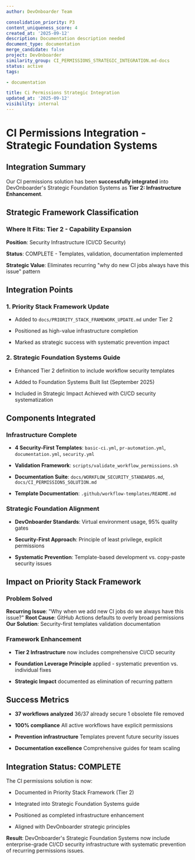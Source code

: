 ```yaml
---
author: DevOnboarder Team

consolidation_priority: P3
content_uniqueness_score: 4
created_at: '2025-09-12'
description: Documentation description needed
document_type: documentation
merge_candidate: false
project: DevOnboarder
similarity_group: CI_PERMISSIONS_STRATEGIC_INTEGRATION.md-docs
status: active
tags:

- documentation

title: Ci Permissions Strategic Integration
updated_at: '2025-09-12'
visibility: internal
---
```


# CI Permissions Integration - Strategic Foundation Systems

## Integration Summary

Our CI permissions solution has been **successfully integrated** into DevOnboarder's Strategic Foundation Systems as **Tier 2: Infrastructure Enhancement**.

## Strategic Framework Classification

### Where It Fits: **Tier 2 - Capability Expansion**

**Position**: Security Infrastructure (CI/CD Security)

**Status**:  COMPLETE - Templates, validation, documentation implemented

**Strategic Value**: Eliminates recurring "why do new CI jobs always have this issue" pattern

## Integration Points

### 1. Priority Stack Framework Update

- Added to `docs/PRIORITY_STACK_FRAMEWORK_UPDATE.md` under Tier 2

- Positioned as high-value infrastructure completion

- Marked as strategic success with systematic prevention impact

### 2. Strategic Foundation Systems Guide

- Enhanced Tier 2 definition to include workflow security templates

- Added to Foundation Systems Built list (September 2025)

- Included in Strategic Impact Achieved with CI/CD security systematization

## Components Integrated

###  Infrastructure Complete

- **4 Security-First Templates**: `basic-ci.yml`, `pr-automation.yml`, `documentation.yml`, `security.yml`

- **Validation Framework**: `scripts/validate_workflow_permissions.sh`

- **Documentation Suite**: `docs/WORKFLOW_SECURITY_STANDARDS.md`, `docs/CI_PERMISSIONS_SOLUTION.md`

- **Template Documentation**: `.github/workflow-templates/README.md`

###  Strategic Foundation Alignment

- **DevOnboarder Standards**: Virtual environment usage, 95% quality gates

- **Security-First Approach**: Principle of least privilege, explicit permissions

- **Systematic Prevention**: Template-based development vs. copy-paste security issues

## Impact on Priority Stack Framework

### Problem Solved

**Recurring Issue**: "Why when we add new CI jobs do we always have this issue?"
**Root Cause**: GitHub Actions defaults to overly broad permissions
**Our Solution**: Security-first templates  validation  documentation

### Framework Enhancement

- **Tier 2 Infrastructure** now includes comprehensive CI/CD security

- **Foundation Leverage Principle** applied - systematic prevention vs. individual fixes

- **Strategic Impact** documented as elimination of recurring pattern

## Success Metrics

- **37 workflows analyzed**  36/37 already secure  1 obsolete file removed

- **100% compliance**  All active workflows have explicit permissions

- **Prevention infrastructure**  Templates prevent future security issues

- **Documentation excellence**  Comprehensive guides for team scaling

## Integration Status:  COMPLETE

The CI permissions solution is now:

-  Documented in Priority Stack Framework (Tier 2)

-  Integrated into Strategic Foundation Systems guide

-  Positioned as completed infrastructure enhancement

-  Aligned with DevOnboarder strategic principles

**Result**: DevOnboarder's Strategic Foundation Systems now include enterprise-grade CI/CD security infrastructure with systematic prevention of recurring permissions issues.
